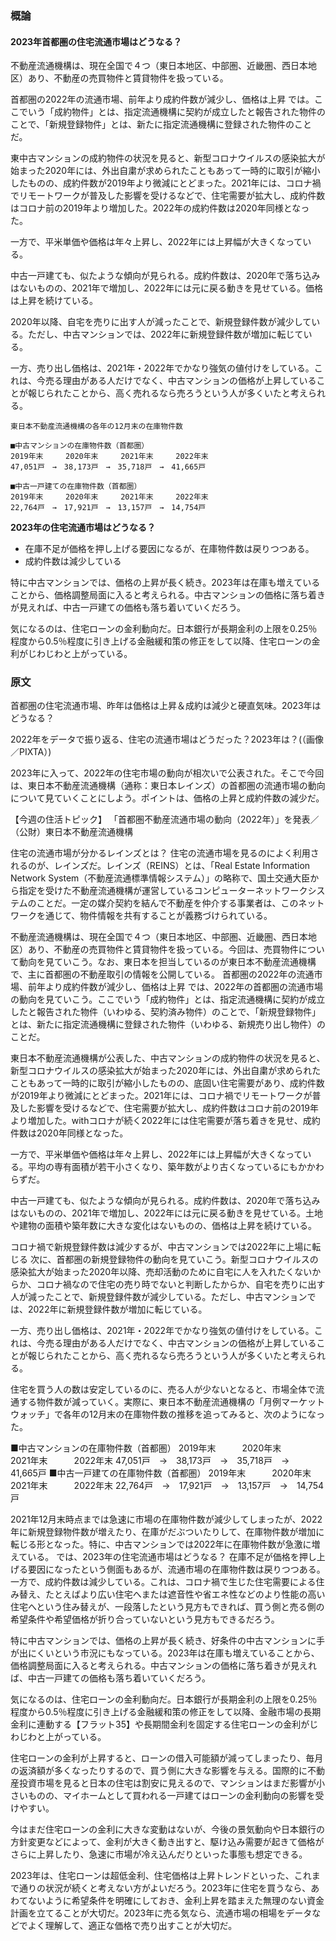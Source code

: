 ### 概論

#### 2023年首都圏の住宅流通市場はどうなる？
不動産流通機構は、現在全国で４つ（東日本地区、中部圏、近畿圏、西日本地区）あり、不動産の売買物件と賃貸物件を扱っている。

首都圏の2022年の流通市場、前年より成約件数が減少し、価格は上昇
では。ここでいう「成約物件」とは、指定流通機構に契約が成立したと報告された物件のことで、「新規登録物件」とは、新たに指定流通機構に登録された物件のことだ。

東中古マンションの成約物件の状況を見ると、新型コロナウイルスの感染拡大が始まった2020年には、外出自粛が求められたこともあって一時的に取引が縮小したものの、成約件数が2019年より微減にとどまった。2021年には、コロナ禍でリモートワークが普及した影響を受けるなどで、住宅需要が拡大し、成約件数はコロナ前の2019年より増加した。2022年の成約件数は2020年同様となった。

一方で、平米単価や価格は年々上昇し、2022年には上昇幅が大きくなっている。

中古一戸建ても、似たような傾向が見られる。成約件数は、2020年で落ち込みはないものの、2021年で増加し、2022年には元に戻る動きを見せている。価格は上昇を続けている。

2020年以降、自宅を売りに出す人が減ったことで、新規登録件数が減少している。ただし、中古マンションでは、2022年に新規登録件数が増加に転じている。

一方、売り出し価格は、2021年・2022年でかなり強気の値付けをしている。これは、今売る理由がある人だけでなく、中古マンションの価格が上昇していることが報じられたことから、高く売れるなら売ろうという人が多くいたと考えられる。

```
東日本不動産流通機構の各年の12月末の在庫物件数

■中古マンションの在庫物件数（首都圏）
2019年末　　　2020年末　　　2021年末　　　2022年末
47,051戸　→　38,173戸　→　35,718戸　→　41,665戸

■中古一戸建ての在庫物件数（首都圏）
2019年末　　　2020年末　　　2021年末　　　2022年末
22,764戸　→　17,921戸　→　13,157戸　→　14,754戸
```


**2023年の住宅流通市場はどうなる？**

- 在庫不足が価格を押し上げる要因になるが、在庫物件数は戻りつつある。
- 成約件数は減少している

特に中古マンションでは、価格の上昇が長く続き。2023年は在庫も増えていることから、価格調整局面に入ると考えられる。中古マンションの価格に落ち着きが見えれば、中古一戸建ての価格も落ち着いていくだろう。

気になるのは、住宅ローンの金利動向だ。日本銀行が長期金利の上限を0.25％程度から0.5％程度に引き上げる金融緩和策の修正をして以降、住宅ローンの金利がじわじわと上がっている。




### 原文

首都圏の住宅流通市場、昨年は価格は上昇＆成約は減少と硬直気味。2023年はどうなる？


2022年をデータで振り返る、住宅の流通市場はどうだった？2023年は？(（画像／PIXTA）)

2023年に入って、2022年の住宅市場の動向が相次いで公表された。そこで今回は、東日本不動産流通機構（通称：東日本レインズ）の首都圏の流通市場の動向について見ていくことにしよう。ポイントは、価格の上昇と成約件数の減少だ。

【今週の住活トピック】
「首都圏不動産流通市場の動向（2022年）」を発表／（公財）東日本不動産流通機構

住宅の流通市場が分かるレインズとは？
住宅の流通市場を見るのによく利用されるのが、レインズだ。レインズ（REINS）とは、「Real Estate Information Network System（不動産流通標準情報システム）」の略称で、国土交通大臣から指定を受けた不動産流通機構が運営しているコンピューターネットワークシステムのことだ。一定の媒介契約を結んで不動産を仲介する事業者は、このネットワークを通じて、物件情報を共有することが義務づけられている。

不動産流通機構は、現在全国で４つ（東日本地区、中部圏、近畿圏、西日本地区）あり、不動産の売買物件と賃貸物件を扱っている。今回は、売買物件について動向を見ていこう。なお、東日本を担当しているのが東日本不動産流通機構で、主に首都圏の不動産取引の情報を公開している。
首都圏の2022年の流通市場、前年より成約件数が減少し、価格は上昇
では、2022年の首都圏の流通市場の動向を見ていこう。ここでいう「成約物件」とは、指定流通機構に契約が成立したと報告された物件（いわゆる、契約済み物件）のことで、「新規登録物件」とは、新たに指定流通機構に登録された物件（いわゆる、新規売り出し物件）のことだ。

東日本不動産流通機構が公表した、中古マンションの成約物件の状況を見ると、新型コロナウイルスの感染拡大が始まった2020年には、外出自粛が求められたこともあって一時的に取引が縮小したものの、底固い住宅需要があり、成約件数が2019年より微減にとどまった。2021年には、コロナ禍でリモートワークが普及した影響を受けるなどで、住宅需要が拡大し、成約件数はコロナ前の2019年より増加した。withコロナが続く2022年には住宅需要が落ち着きを見せ、成約件数は2020年同様となった。

一方で、平米単価や価格は年々上昇し、2022年には上昇幅が大きくなっている。平均の専有面積が若干小さくなり、築年数がより古くなっているにもかかわらずだ。

中古一戸建ても、似たような傾向が見られる。成約件数は、2020年で落ち込みはないものの、2021年で増加し、2022年には元に戻る動きを見せている。土地や建物の面積や築年数に大きな変化はないものの、価格は上昇を続けている。

コロナ禍で新規登録件数は減少するが、中古マンションでは2022年に上場に転じる
次に、首都圏の新規登録物件の動向を見ていこう。新型コロナウイルスの感染拡大が始まった2020年以降、売却活動のために自宅に人を入れたくないからか、コロナ禍なので住宅の売り時でないと判断したからか、自宅を売りに出す人が減ったことで、新規登録件数が減少している。ただし、中古マンションでは、2022年に新規登録件数が増加に転じている。

一方、売り出し価格は、2021年・2022年でかなり強気の値付けをしている。これは、今売る理由がある人だけでなく、中古マンションの価格が上昇していることが報じられたことから、高く売れるなら売ろうという人が多くいたと考えられる。

住宅を買う人の数は安定しているのに、売る人が少ないとなると、市場全体で流通する物件数が減っていく。実際に、東日本不動産流通機構の「月例マーケットウォッチ」で各年の12月末の在庫物件数の推移を追ってみると、次のようになった。

■中古マンションの在庫物件数（首都圏）
2019年末　　　2020年末　　　2021年末　　　2022年末
47,051戸　→　38,173戸　→　35,718戸　→　41,665戸
■中古一戸建ての在庫物件数（首都圏）
2019年末　　　2020年末　　　2021年末　　　2022年末
22,764戸　→　17,921戸　→　13,157戸　→　14,754戸

2021年12月末時点までは急速に市場の在庫物件数が減少してしまったが、2022年に新規登録物件数が増えたり、在庫がだぶついたりして、在庫物件数が増加に転じる形となった。特に、中古マンションでは2022年に在庫物件数が急激に増えている。
では、2023年の住宅流通市場はどうなる？
在庫不足が価格を押し上げる要因になったという側面もあるが、流通市場の在庫物件数は戻りつつある。一方で、成約件数は減少している。これは、コロナ禍で生じた住宅需要による住み替え、たとえばより広い住宅へまたは遮音性や省エネ性などのより性能の高い住宅へという住み替えが、一段落したという見方もできれば、買う側と売る側の希望条件や希望価格が折り合っていないという見方もできるだろう。

特に中古マンションでは、価格の上昇が長く続き、好条件の中古マンションに手が出にくいという市況にもなっている。2023年は在庫も増えていることから、価格調整局面に入ると考えられる。中古マンションの価格に落ち着きが見えれば、中古一戸建ての価格も落ち着いていくだろう。

気になるのは、住宅ローンの金利動向だ。日本銀行が長期金利の上限を0.25％程度から0.5％程度に引き上げる金融緩和策の修正をして以降、金融市場の長期金利に連動する【フラット35】や長期間金利を固定する住宅ローンの金利がじわじわと上がっている。

住宅ローンの金利が上昇すると、ローンの借入可能額が減ってしまったり、毎月の返済額が多くなったりするので、買う側に大きな影響を与える。国際的に不動産投資市場を見ると日本の住宅は割安に見えるので、マンションはまだ影響が小さいものの、マイホームとして買われる一戸建てはローンの金利動向の影響を受けやすい。

今はまだ住宅ローンの金利に大きな変動はないが、今後の景気動向や日本銀行の方針変更などによって、金利が大きく動き出すと、駆け込み需要が起きて価格がさらに上昇したり、急速に市場が冷え込んだりといった事態も想定できる。

2023年は、住宅ローンは超低金利、住宅価格は上昇トレンドといった、これまで通りの状況が続くと考えない方がよいだろう。2023年に住宅を買うなら、あわてないように希望条件を明確にしておき、金利上昇を踏まえた無理のない資金計画を立てることが大切だ。2023年に売る気なら、流通市場の相場をデータなどでよく理解して、適正な価格で売り出すことが大切だ。
